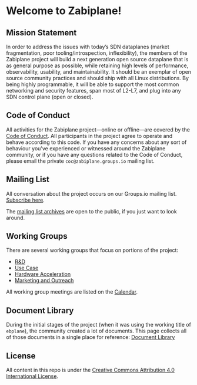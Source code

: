 # Welcome to Zabiplane!

## Mission Statement

In order to address the issues with today’s SDN dataplanes (market fragmentation, poor tooling/introspection, inflexibility), the members of the Zabiplane project will build a next generation open source dataplane that is as general purpose as possible, while retaining high levels of performance, observability, usability, and maintainability.  It should be an exemplar of open source community practices and should ship with all Linux distributions.  By being highly programmable, it will be able to support the most common networking and security features, span most of L2-L7, and plug into any SDN control plane (open or closed).

## Code of Conduct

All activities for the Zabiplane project—online or offline—are covered by the [Code of Conduct](./Code-of-Conduct.md). All participants in the project agree to operate and behave according to this code. If you have any concerns about any sort of behaviour you've experienced or witnessed around the Zabiplane community, or if you have any questions related to the Code of Conduct, please email the private `coc@zabiplane.groups.io` mailing list.

## Mailing List

All conversation about the project occurs on our Groups.io mailing list. [Subscribe here](https://zabiplane.groups.io/g/dev).

The [mailing list archives](https://zabiplane.groups.io/g/dev/topics) are open to the public, if you just want to look around.

## Working Groups

There are several working groups that focus on portions of the project:

* [R&D](TBD)
* [Use Case](TBD)
* [Hardware Acceleration](TBD)
* [Marketing and Outreach](TBD)

All working group meetings are listed on the [Calendar](https://zabiplane.groups.io/g/dev/calendar).

## Document Library

During the initial stages of the project (when it was using the working title of `ebplane`), the community created a lot of documents. This page collects all of those documents in a single place for reference: [Document Library](TBD)

## License

All content in this repo is under the [Creative Commons Attribution 4.0 International License](./LICENSE).
